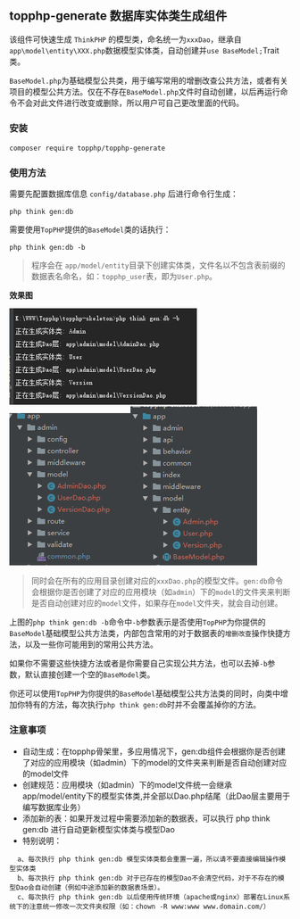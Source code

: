 ## topphp-generate 数据库实体类生成组件

该组件可快速生成 `ThinkPHP` 的模型类，命名统一为`xxxDao`，继承自 `app\model\entity\XXX.php`数据模型实体类，自动创建并`use BaseModel;`Trait类。

`BaseModel.php`为基础模型公共类，用于编写常用的增删改查公共方法，或者有关项目的模型公共方法。仅在不存在`BaseModel.php`文件时自动创建，以后再运行命令不会对此文件进行改变或删除，所以用户可自己更改里面的代码。


### 安装

```bash
composer require topphp/topphp-generate
```

### 使用方法

需要先配置数据库信息 `config/database.php` 后进行命令行生成：

```shell
php think gen:db
```

需要使用`TopPHP`提供的`BaseModel`类的话执行：

```shell
php think gen:db -b
```

> 程序会在 `app/model/entity`目录下创建实体类，文件名以不包含表前缀的数据表名命名，如：`topphp_user`表，即为`User.php`。

**效果图**

![](/assets/db.png)![](/assets/gendb1.png)![](/assets/gendb2.png)

> 同时会在所有的应用目录创建对应的`xxxDao.php`的模型文件。`gen:db`命令会根据你是否创建了对应的应用模块（如`admin`）下的`model`的文件夹来判断是否自动创建对应的`model`文件，如果存在`model`文件夹，就会自动创建。

上图的`php think gen:db -b`命令中`-b`参数表示是否使用`TopPHP`为你提供的`BaseModel`基础模型公共方法类，内部包含常用的对于数据表的`增删改查`操作快捷方法，以及一些你可能用到的常用公共方法。

如果你不需要这些快捷方法或者是你需要自己实现公共方法，也可以去掉`-b`参数，默认直接创建一个空的`BaseModel`类。

你还可以使用`TopPHP`为你提供的`BaseModel`基础模型公共方法类的同时，向类中增加你特有的方法，每次执行`php think gen:db`时并不会覆盖掉你的方法。

### 注意事项

* 自动生成：在topphp骨架里，多应用情况下，gen:db组件会根据你是否创建了对应的应用模块（如admin）下的model的文件夹来判断是否自动创建对应的model文件
* 创建规范：应用模块（如admin）下的model文件统一会继承app/model/entity下的模型实体类,并全部以Dao.php结尾（此Dao层主要用于编写数据库业务）
* 添加新的表：如果开发过程中需要添加新的数据表，可以执行 php think gen:db 进行自动更新模型实体类与模型Dao
* 特别说明：
```
  a、每次执行 php think gen:db 模型实体类都会重置一遍，所以请不要直接编辑操作模型实体类
  b、每次执行 php think gen:db 对于已存在的模型Dao不会清空代码，对于不存在的模型Dao会自动创建（例如中途添加新的数据表场景）。
  c、每次执行 php think gen:db 以后使用传统环境（apache或nginx）部署在Linux系统下的注意统一修改一次文件夹权限（如：chown -R www:www www.domain.com/）
```
